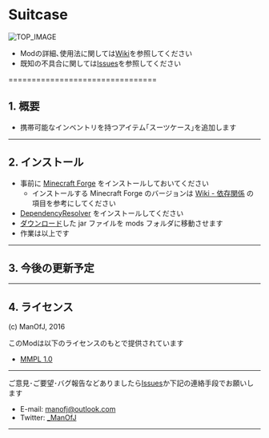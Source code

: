 # Suitcase

![TOP_IMAGE](http://i.imgur.com/CFsFJC8.png)


- Modの詳細､使用法に関しては[Wiki](../../wiki)を参照してください
- 既知の不具合に関しては[Issues](../../issues)を参照してください


================================
## 1. 概要

- 携帯可能なインベントリを持つアイテム｢スーツケース｣を追加します


--------------------------------
## 2. インストール

- 事前に [Minecraft Forge][forge] をインストールしておいてください
  - インストールする Minecraft Forge のバージョンは [Wiki - 依存関係](../../wiki/Dependencies) の項目を参考にしてください
- [DependencyResolver][resolver] をインストールしてください
- [ダウンロード][homepage]した jar ファイルを mods フォルダに移動させます
- 作業は以上です

--------------------------------
## 3. 今後の更新予定


--------------------------------
## 4. ライセンス

(c) ManOfJ, 2016

このModは以下のライセンスのもとで提供されています
  - [MMPL 1.0](https://manofj.com/licenses/mmpl-1.0)


********************************

ご意見･ご要望･バグ報告などありましたら[Issues](../../issues)か下記の連絡手段でお願いします
  - E-mail: <manofj@outlook.com>
  - Twitter: [_ManOfJ](https://twitter.com/_ManOfJ)

********************************

[//]: # ( リンクのエイリアス一覧 )

[forge]:    http://files.minecraftforge.net/
[homepage]: https://manofj.com/minecraft/Suitcase/
[resolver]: https://github.com/ManOfJ/DependencyResolver
